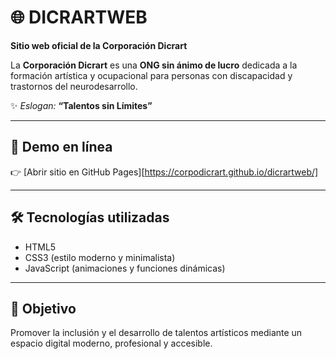 # 🌐 DICRARTWEB  

**Sitio web oficial de la Corporación Dicrart**  

La **Corporación Dicrart** es una **ONG sin ánimo de lucro** dedicada a la formación artística y ocupacional para personas con discapacidad y trastornos del neurodesarrollo.  

✨ *Eslogan:* **“Talentos sin Límites”**  

---

## 🚀 Demo en línea
👉 [Abrir sitio en GitHub Pages][https://corpodicrart.github.io/dicrartweb/]

---

## 🛠️ Tecnologías utilizadas
- HTML5  
- CSS3 (estilo moderno y minimalista)  
- JavaScript (animaciones y funciones dinámicas)  

---

## 📌 Objetivo 
Promover la inclusión y el desarrollo de talentos artísticos mediante un espacio digital moderno, profesional y accesible.  
